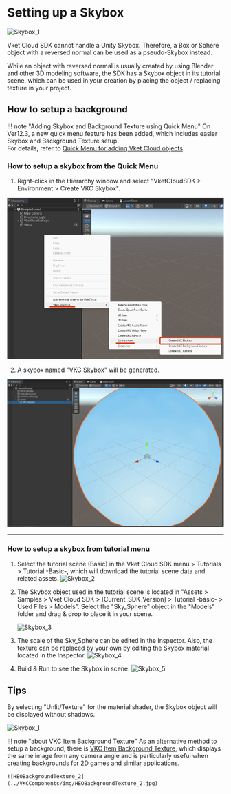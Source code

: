 # Setting up a Skybox

![Skybox_1](img/Skybox_1.jpg)

Vket Cloud SDK cannot handle a Unity Skybox. Therefore, a Box or Sphere object with a reversed normal can be used as a pseudo-Skybox instead.

While an object with reversed normal is usually created by using Blender and other 3D modeling software, the SDK has a Skybox object in its tutorial scene, which can be used in your creation by placing the object / replacing texture in your project.

## How to setup a background

!!! note "Adding Skybox and Background Texture using Quick Menu"
    On Ver12.3, a new quick menu feature has been added, which includes easier Skybox and Background Texture setup. <br>
    For details, refer to [Quick Menu for adding Vket Cloud objects](../WorldEditingTips/QuickMenu.md).

### How to setup a skybox from the Quick Menu

1. Right-click in the Hierarchy window and select "VketCloudSDK > Environment > Create VKC Skybox".

![Skybox_6](img/Skybox_6.jpg)

2. A skybox named "VKC Skybox" will be generated.

![Skybox_7](img/Skybox_7.jpg)

---

### How to setup a skybox from tutorial menu

1. Select the tutorial scene (Basic) in the Vket Cloud SDK menu > Tutorials > Tutorial -Basic-, which will download the tutorial scene data and related assets.
    ![Skybox_2](img/Skybox_2.jpg)

2. The Skybox object used in the tutorial scene is located in "Assets > Samples > Vket Cloud SDK > [Current_SDK_Version] > Tutorial -basic- > Used Files > Models".
    Select the "Sky_Sphere" object in the "Models" folder and drag & drop to place it in your scene.

    ![Skybox_3](img/Skybox_3.jpg)

3. The scale of the Sky_Sphere can be edited in the Inspector. Also, the texture can be replaced by your own by editing the Skybox material located in the Inspector.
    ![Skybox_4](img/Skybox_4.jpg)

4. Build & Run to see the Skybox in scene.
    ![Skybox_5](img/Skybox_5.jpg)

## Tips

By selecting "Unlit/Texture" for the material shader, the Skybox object will be displayed without shadows.

![Skybox_1](img/Skybox_1.jpg)

!!! note "about VKC Item Background Texture"
    As an alternative method to setup a background, there is [VKC Item Background Texture](../VKCComponents/VKCItemBackgroundTexture.md), which displays the same image from any camera angle and is particularly useful when creating backgrounds for 2D games and similar applications.

    ![HEOBackgroundTexture_2](../VKCComponents/img/HEOBackgroundTexture_2.jpg)
